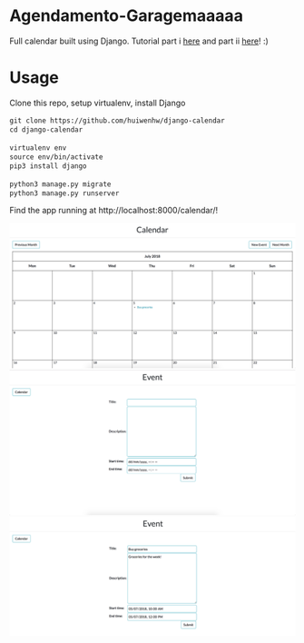 # Agendamento-Garagemaaaaa
Full calendar built using Django. Tutorial part i [here](https://www.huiwenteo.com/normal/2018/07/24/django-calendar.html) and part ii [here](https://www.huiwenteo.com/normal/2018/07/29/django-calendar-ii.html)! :)

# Usage
Clone this repo, setup virtualenv, install Django
```
git clone https://github.com/huiwenhw/django-calendar
cd django-calendar

virtualenv env
source env/bin/activate
pip3 install django

python3 manage.py migrate
python3 manage.py runserver
```
Find the app running at http://localhost:8000/calendar/!

<img src=/images/calendar_v2.0.png/>
<img src=/images/calendar_v2.0_form_new.png/>
<img src=/images/calendar_v2.0_form_edit.png/>
